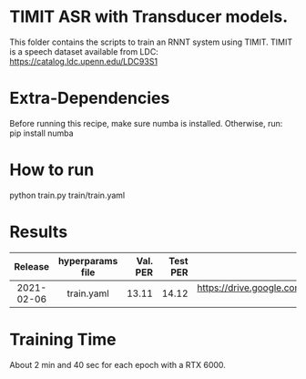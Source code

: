 # TIMIT ASR with Transducer models.
This folder contains the scripts to train an RNNT system using TIMIT.
TIMIT is a speech dataset available from LDC: https://catalog.ldc.upenn.edu/LDC93S1


# Extra-Dependencies
Before running this recipe, make sure numba is installed. Otherwise, run: 
pip install numba

# How to run
python train.py train/train.yaml

# Results

| Release | hyperparams file | Val. PER | Test PER | Model link | GPUs |
|:-------------:|:---------------------------:| -----:| -----:| --------:| :-----------:|
| 2021-02-06 | train.yaml |  13.11 | 14.12 | https://drive.google.com/drive/folders/1g3T6zK2o9XTEa_GTw0aoAkRqhg1_BVQ3?usp=sharing | 1xRTX6000 24GB |

# Training Time
About 2 min and 40 sec for each epoch with a  RTX 6000.

